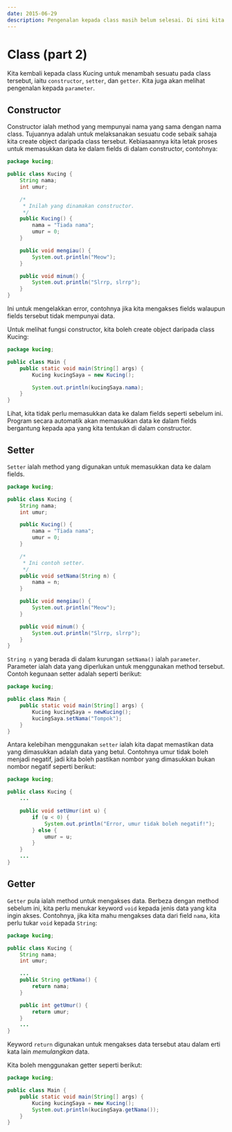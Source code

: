 ```yaml
---
date: 2015-06-29
description: Pengenalan kepada class masih belum selesai. Di sini kita lihat penggunaan sesuatu yang dipanggil sebagai constructor, setter, dan getter.
---
```


# Class (part 2)

Kita kembali kepada class Kucing untuk menambah sesuatu pada
class tersebut, iaitu `constructor`, `setter`, dan `getter`. Kita juga
akan melihat pengenalan kepada `parameter`.

## Constructor

Constructor ialah method yang mempunyai nama yang sama dengan nama
class. Tujuannya adalah untuk melaksanakan sesuatu code sebaik
sahaja kita create object daripada class tersebut. Kebiasaannya
kita letak proses untuk memasukkan data ke dalam fields di dalam
constructor, contohnya:

```java
package kucing;

public class Kucing {
    String nama;
    int umur;

    /*
     * Inilah yang dinamakan constructor.
     */
    public Kucing() {
        nama = "Tiada nama";
        umur = 0;
    }

    public void mengiau() {
        System.out.println("Meow");
    }

    public void minum() {
        System.out.println("Slrrp, slrrp");
    }
}
```

Ini untuk mengelakkan error, contohnya jika kita mengakses fields
walaupun fields tersebut tidak mempunyai data.

Untuk melihat fungsi constructor, kita boleh create object daripada
class Kucing:

```java
package kucing;

public class Main {
    public static void main(String[] args) {
        Kucing kucingSaya = new Kucing();

        System.out.println(kucingSaya.nama);
    }
}
```

Lihat, kita tidak perlu memasukkan data ke dalam fields seperti
sebelum ini. Program secara automatik akan memasukkan data ke
dalam fields bergantung kepada apa yang kita tentukan di dalam
constructor.

## Setter

`Setter` ialah method yang digunakan untuk memasukkan data ke dalam
fields.

```java
package kucing;

public class Kucing {
    String nama;
    int umur;

    public Kucing() {
        nama = "Tiada nama";
        umur = 0;
    }

    /*
     * Ini contoh setter.
     */
    public void setNama(String n) {
        nama = n;
    }

    public void mengiau() {
        System.out.println("Meow");
    }

    public void minum() {
        System.out.println("Slrrp, slrrp");
    }
}
```

`String n` yang berada di dalam kurungan `setNama()` ialah
`parameter`. Parameter ialah data yang diperlukan untuk menggunakan
method tersebut. Contoh kegunaan setter adalah seperti berikut:

```java
package kucing;

public class Main {
    public static void main(String[] args) {
        Kucing kucingSaya = newKucing();
        kucingSaya.setNama("Tompok");
    }
}
```

Antara kelebihan menggunakan `setter` ialah kita dapat memastikan data
yang dimasukkan adalah data yang betul. Contohnya umur tidak boleh
menjadi negatif, jadi kita boleh pastikan nombor yang dimasukkan bukan
nombor negatif seperti berikut:

```java
package kucing;

public class Kucing {
    ...

    public void setUmur(int u) {
        if (u < 0) {
            System.out.println("Error, umur tidak boleh negatif!");
        } else {
            umur = u;
        }
    }
    ...
}
```

## Getter

`Getter` pula ialah method untuk mengakses data. Berbeza dengan method sebelum
ini, kita perlu menukar keyword `void` kepada jenis data yang kita ingin akses.
Contohnya, jika kita mahu mengakses data dari field `nama`, kita perlu tukar
`void` kepada `String`:

```java
package kucing;

public class Kucing {
    String nama;
    int umur;

    ...
    public String getNama() {
        return nama;
    }

    public int getUmur() {
        return umur;
    }
    ...
}
```

Keyword `return` digunakan untuk mengakses data tersebut atau dalam
erti kata lain _memulangkan_ data.

Kita boleh menggunakan getter seperti berikut:

```java
package kucing;

public class Main {
    public static void main(String[] args) {
        Kucing kucingSaya = new Kucing();
        System.out.println(kucingSaya.getNama());
    }
}
```
